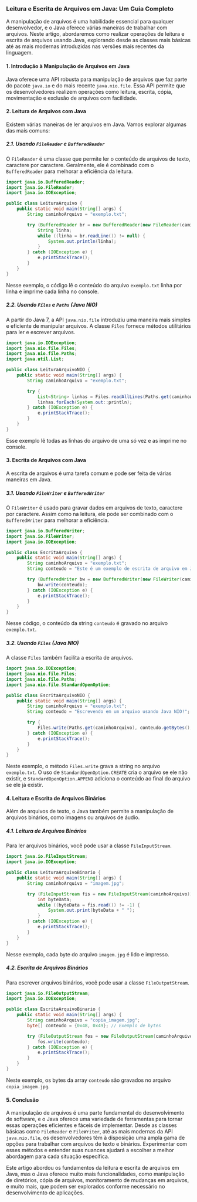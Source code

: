 ### Leitura e Escrita de Arquivos em Java: Um Guia Completo

A manipulação de arquivos é uma habilidade essencial para qualquer desenvolvedor, e o Java oferece várias maneiras de
trabalhar com arquivos. Neste artigo, abordaremos como realizar operações de leitura e escrita de arquivos usando Java,
explorando desde as classes mais básicas até as mais modernas introduzidas nas versões mais recentes da linguagem.

#### 1. Introdução à Manipulação de Arquivos em Java

Java oferece uma API robusta para manipulação de arquivos que faz parte do pacote `java.io` e do mais
recente `java.nio.file`. Essa API permite que os desenvolvedores realizem operações como leitura, escrita, cópia,
movimentação e exclusão de arquivos com facilidade.

#### 2. Leitura de Arquivos com Java

Existem várias maneiras de ler arquivos em Java. Vamos explorar algumas das mais comuns:

##### 2.1. Usando `FileReader` e `BufferedReader`

O `FileReader` é uma classe que permite ler o conteúdo de arquivos de texto, caractere por caractere. Geralmente, ele é
combinado com o `BufferedReader` para melhorar a eficiência da leitura.

```java
import java.io.BufferedReader;
import java.io.FileReader;
import java.io.IOException;

public class LeituraArquivo {
    public static void main(String[] args) {
        String caminhoArquivo = "exemplo.txt";

        try (BufferedReader br = new BufferedReader(new FileReader(caminhoArquivo))) {
            String linha;
            while ((linha = br.readLine()) != null) {
                System.out.println(linha);
            }
        } catch (IOException e) {
            e.printStackTrace();
        }
    }
}
```

Nesse exemplo, o código lê o conteúdo do arquivo `exemplo.txt` linha por linha e imprime cada linha no console.

##### 2.2. Usando `Files` e `Paths` (Java NIO)

A partir do Java 7, a API `java.nio.file` introduziu uma maneira mais simples e eficiente de manipular arquivos. A
classe `Files` fornece métodos utilitários para ler e escrever arquivos.

```java
import java.io.IOException;
import java.nio.file.Files;
import java.nio.file.Paths;
import java.util.List;

public class LeituraArquivoNIO {
    public static void main(String[] args) {
        String caminhoArquivo = "exemplo.txt";

        try {
            List<String> linhas = Files.readAllLines(Paths.get(caminhoArquivo));
            linhas.forEach(System.out::println);
        } catch (IOException e) {
            e.printStackTrace();
        }
    }
}
```

Esse exemplo lê todas as linhas do arquivo de uma só vez e as imprime no console.

#### 3. Escrita de Arquivos com Java

A escrita de arquivos é uma tarefa comum e pode ser feita de várias maneiras em Java.

##### 3.1. Usando `FileWriter` e `BufferedWriter`

O `FileWriter` é usado para gravar dados em arquivos de texto, caractere por caractere. Assim como na leitura, ele pode
ser combinado com o `BufferedWriter` para melhorar a eficiência.

```java
import java.io.BufferedWriter;
import java.io.FileWriter;
import java.io.IOException;

public class EscritaArquivo {
    public static void main(String[] args) {
        String caminhoArquivo = "exemplo.txt";
        String conteudo = "Este é um exemplo de escrita de arquivo em Java!";

        try (BufferedWriter bw = new BufferedWriter(new FileWriter(caminhoArquivo))) {
            bw.write(conteudo);
        } catch (IOException e) {
            e.printStackTrace();
        }
    }
}
```

Nesse código, o conteúdo da string `conteudo` é gravado no arquivo `exemplo.txt`.

##### 3.2. Usando `Files` (Java NIO)

A classe `Files` também facilita a escrita de arquivos.

```java
import java.io.IOException;
import java.nio.file.Files;
import java.nio.file.Paths;
import java.nio.file.StandardOpenOption;

public class EscritaArquivoNIO {
    public static void main(String[] args) {
        String caminhoArquivo = "exemplo.txt";
        String conteudo = "Escrevendo em um arquivo usando Java NIO!";

        try {
            Files.write(Paths.get(caminhoArquivo), conteudo.getBytes(), StandardOpenOption.CREATE, StandardOpenOption.APPEND);
        } catch (IOException e) {
            e.printStackTrace();
        }
    }
}
```

Neste exemplo, o método `Files.write` grava a string no arquivo `exemplo.txt`. O uso de `StandardOpenOption.CREATE` cria
o arquivo se ele não existir, e `StandardOpenOption.APPEND` adiciona o conteúdo ao final do arquivo se ele já existir.

#### 4. Leitura e Escrita de Arquivos Binários

Além de arquivos de texto, o Java também permite a manipulação de arquivos binários, como imagens ou arquivos de áudio.

##### 4.1. Leitura de Arquivos Binários

Para ler arquivos binários, você pode usar a classe `FileInputStream`.

```java
import java.io.FileInputStream;
import java.io.IOException;

public class LeituraArquivoBinario {
    public static void main(String[] args) {
        String caminhoArquivo = "imagem.jpg";

        try (FileInputStream fis = new FileInputStream(caminhoArquivo)) {
            int byteData;
            while ((byteData = fis.read()) != -1) {
                System.out.print(byteData + " ");
            }
        } catch (IOException e) {
            e.printStackTrace();
        }
    }
}
```

Nesse exemplo, cada byte do arquivo `imagem.jpg` é lido e impresso.

##### 4.2. Escrita de Arquivos Binários

Para escrever arquivos binários, você pode usar a classe `FileOutputStream`.

```java
import java.io.FileOutputStream;
import java.io.IOException;

public class EscritaArquivoBinario {
    public static void main(String[] args) {
        String caminhoArquivo = "copia_imagem.jpg";
        byte[] conteudo = {0x48, 0x49}; // Exemplo de bytes

        try (FileOutputStream fos = new FileOutputStream(caminhoArquivo)) {
            fos.write(conteudo);
        } catch (IOException e) {
            e.printStackTrace();
        }
    }
}
```

Neste exemplo, os bytes da array `conteudo` são gravados no arquivo `copia_imagem.jpg`.

#### 5. Conclusão

A manipulação de arquivos é uma parte fundamental do desenvolvimento de software, e o Java oferece uma variedade de
ferramentas para tornar essas operações eficientes e fáceis de implementar. Desde as classes básicas como `FileReader`
e `FileWriter`, até as mais modernas da API `java.nio.file`, os desenvolvedores têm à disposição uma ampla gama de
opções para trabalhar com arquivos de texto e binários. Experimentar com esses métodos e entender suas nuances ajudará a
escolher a melhor abordagem para cada situação específica.

Este artigo abordou os fundamentos da leitura e escrita de arquivos em Java, mas o Java oferece muito mais
funcionalidades, como manipulação de diretórios, cópia de arquivos, monitoramento de mudanças em arquivos, e muito mais,
que podem ser explorados conforme necessário no desenvolvimento de aplicações.


